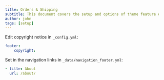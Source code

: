 ```yaml
---
title: Orders & Shipping
subtitle: This document covers the setup and options of theme feature described in the doc title
author: john
tags: [setup]
---
```


Edit copyright notice in `_config.yml`:
```yaml
footer:
    copyright:
```

Set in the navigation links in `_data/navigation_footer.yml`:
```yaml
- title: About
  url: /about/
```

